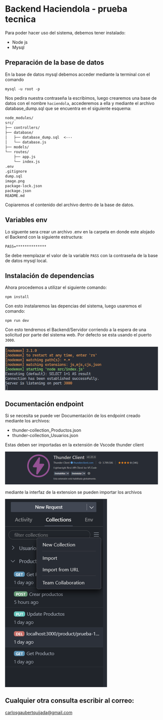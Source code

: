 # Backend Haciendola - prueba tecnica

Para poder hacer uso del sistema, debemos tener instalado:

- Node js
- Mysql 

## Preparación de la base de datos 

En la base de datos mysql debemos acceder mediante la terminal con el comando 

```
mysql -u root -p 
```

Nos pedira nuestra contraseña la escribimos, luego crearemos una base de datos con el nombre `haciendola`, accederemos a ella y mediante el archivo database_dump.sql que se encuentra en el siguiente esquema:

```
node_modules/
src/
├── controllers/
├── database/
│   ├── database_dump.sql  <---
│   └── database.js
├── models/
└── routes/
    ├── app.js
    └── index.js
.env
.gitignore
dump.sql
image.png
package-lock.json
package.json
README.md
```

Copiaremos el contenido del archivo dentro de la base de datos.

## Variables env
Lo siguente sera crear un archivo .env en la carpeta en donde este alojado el Backend con la siguiente estructura:

```
PASS=**************
```

Se debe reemplazar el valor de la variable `PASS` con la contraseña de la base de datos mysql local.

## Instalación de dependencias

Ahora procedemos a utilizar el siguiente comando:

```
npm install
```

Con esto instalaremos las depencias del sistema, luego usaremos el comando:

```
npm run dev 
```

Con esto tendremos el Backend/Servidor corriendo a la espera de una solicitud por parte del sistema web. 
Por defecto se esta usando el puerto `3000`.

![alt text](image.png)

## Documentación endpoint

Si se necesita se puede ver Documentación de los endpoint creado mediante los archivos:

- thunder-collection_Productos.json
- thunder-collection_Usuarios.json

Estas deben ser importadas en la extensión de Vscode thunder client 

![alt text](image-1.png)

mediante la interfaz de la extension se pueden importar los archivos

![alt text](image-2.png)

Cualquier otra consulta escribir al correo:
---
carlosgaubertquijada@gmail.com